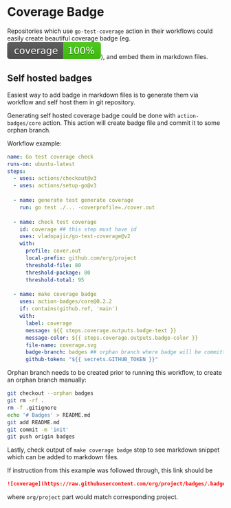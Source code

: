 # Coverage Badge

Repositories which use `go-test-coverage` action in their workflows could easily create beautiful coverage badge (eg. ![coverage](https://raw.githubusercontent.com/vladopajic/go-test-coverage/badges/.badges/main/coverage.svg)), and embed them in markdown files.

## Self hosted badges

Easiest way to add badge in markdown files is to generate them via workflow and self host them in git repository.

Generating self hosted coverage badge could be done with `action-badges/core` action. This action will create badge file and commit it to some orphan branch.

Workflow example:

```yml
name: Go test coverage check
runs-on: ubuntu-latest
steps:
  - uses: actions/checkout@v3
  - uses: actions/setup-go@v3
  
  - name: generate test generate coverage
    run: go test ./... -coverprofile=./cover.out

  - name: check test coverage
    id: coverage ## this step must have id
    uses: vladopajic/go-test-coverage@v2
    with:
      profile: cover.out
      local-prefix: github.com/org/project
      threshold-file: 80
      threshold-package: 80
      threshold-total: 95
  
  - name: make coverage badge
    uses: action-badges/core@0.2.2
    if: contains(github.ref, 'main')
    with:
      label: coverage
      message: ${{ steps.coverage.outputs.badge-text }}
      message-color: ${{ steps.coverage.outputs.badge-color }}
      file-name: coverage.svg
      badge-branch: badges ## orphan branch where badge will be committed
      github-token: "${{ secrets.GITHUB_TOKEN }}"
```

Orphan branch needs to be created prior to running this workflow, to create an orphan branch manually:

```bash
git checkout --orphan badges
git rm -rf .
rm -f .gitignore
echo '# Badges' > README.md
git add README.md
git commit -m 'init'
git push origin badges
```

Lastly, check output of `make coverage badge` step to see markdown snippet which can be added to markdown files. 

If instruction from this example was followed through, this link should be

```markdown
![coverage](https://raw.githubusercontent.com/org/project/badges/.badges/main/coverage.svg)
```

where `org/project` part would match corresponding project.